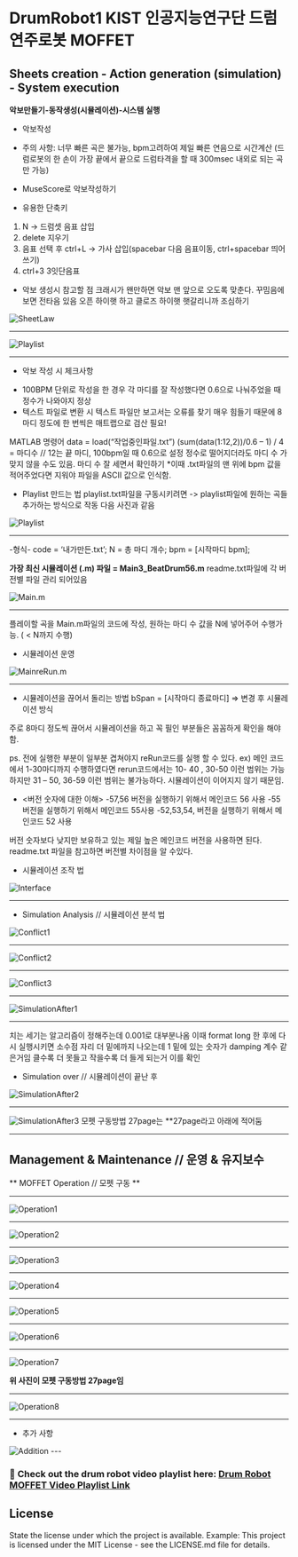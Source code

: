 # DrumRobot1 KIST 인공지능연구단 드럼연주로봇 MOFFET


## Sheets creation - Action generation (simulation) - System execution 
**악보만들기-동작생성(시뮬레이션)-시스템 실행**
- 악보작성
* 주의 사항: 너무 빠른 곡은 불가능, bpm고려하여 제일 빠른 연음으로 시간계산
(드럼로봇의 한 손이 가장 끝에서 끝으로 드럼타격을 할 때 300msec 내외로 되는 곡만 가능)

- MuseScore로 악보작성하기
* 유용한 단축키
1. N -> 드럼셋 음표 삽입
2. delete 지우기
3. 음표 선택 후 ctrl+L -> 가사 삽입(spacebar 다음 음표이동, ctrl+spacebar 띄어쓰기)
4. ctrl+3 3잇단음표

- 악보 생성시 참고할 점
크래시가 왠만하면 악보 맨 앞으로 오도록 맞춘다.
꾸밈음에 보면 전타음 있음
오픈 하이햇 하고 클로즈 하이햇 햇갈리니까 조심하기

<img src="./image/image4.png" alt="SheetLaw">

---

<img src="./image/image5.png" alt="Playlist">

---

- 악보 작성 시 체크사항

* 100BPM 단위로 작성을 한 경우 각 마디를 잘 작성했다면 0.6으로 나눠주었을 때 정수가 나와야지 정상
* 텍스트 파일로 변환 시 텍스트 파일만 보고서는 오류를 찾기 매우 힘들기 때문에 8마디 정도에 한 번씩은 매트랩으로 검산 필요!

MATLAB 명령어
data = load(“작업중인파일.txt”)
(sum(data(1:12,2))/0.6 – 1) / 4 = 마디수 // 12는 끝 마디, 100bpm일 때 0.6으로 설정
정수로 떨어지더라도 마디 수 가 맞지 않을 수도 있음. 마디 수 잘 세면서 확인하기
*이때 .txt파일의 맨 위에 bpm 값을 적어주었다면 지워야 파일을 ASCII 값으로 인식함.

- Playlist 만드는 법
playlist.txt파일을 구동시키려면 -> playlist파일에 원하는 곡들 추가하는 방식으로 작동
다음 사진과 같음
<img src="./image/image5.png" alt="Playlist">

---

-형식-
code = ‘내가만든.txt’; N = 총 마디 개수;
bpm = [시작마디 bpm];

**가장 최신 시뮬레이션 (.m) 파일 = Main3_BeatDrum56.m**
readme.txt파일에 각 버전별 파일 관리 되어있음

<img src="./image/image6.png" alt="Main.m">

---

플레이할 곡을 Main.m파일의 코드에 작성, 원하는 마디 수 값을 N에 넣어주어 수행가능. ( < N까지 수행)

- 시뮬레이션 운영
<img src="./image/image7.png" alt="MainreRun.m">

---

- 시뮬레이션을 끊어서 돌리는 방법
bSpan = [시작마디 종료마디] => 변경 후 시뮬레이션 방식

주로 8마디 정도씩 끊어서 시뮬레이션을 하고 꼭 필인 부분들은 꼼꼼하게 확인을 해야 함.

ps. 전에 실행한 부분이 일부분 겹쳐야지 reRun코드를 실행 할 수 있다.
ex) 메인 코드에서 1-30마디까지 수행하였다면 rerun코드에서는 10- 40 , 30-50 이런 범위는 가능하지만 31 – 50, 36-59 이런 범위는 불가능하다. 시뮬레이션이 이어지지 않기 때문임.



- <버전 숫자에 대한 이해>
-57,56 버전을 실행하기 위해서 
메인코드 56 사용
-55 버전을 실행하기 위해서 
메인코드 55사용
-52,53,54, 버전을 실행하기 위해서 
메인코드 52 사용

버전 숫자보다 낮지만 보유하고 있는 
제일 높은 메인코드 버전을 사용하면 된다.
readme.txt 파일을 참고하면 버전별 차이점을 알 수있다.

- 시뮬레이션 조작 법
<img src="./image/image8.png" alt="Interface">

---

- Simulation Analysis // 시뮬레이션 분석 법
<img src="./image/image9.png" alt="Conflict1">

---

<img src="./image/image10.png" alt="Conflict2">

---

<img src="./image/image11.png" alt="Conflict3">

---

<img src="./image/image12.png" alt="SimulationAfter1">

---

치는 세기는 알고리즘이 정해주는데 0.001로 대부분나옴
이때 format long 한 후에 다시 실행시키면 소수점 자리 더 밑에까지 나오는데 1 밑에 있는 숫자가 damping 계수 같은거임 클수록 더 못들고 작을수록 더 들게 되는거 이를 확인

- Simulation over // 시뮬레이션이 끝난 후
<img src="./image/image13.png" alt="SimulationAfter2">

---

<img src="./image/image14.png" alt="SimulationAfter3">
모펫 구동방법 27page는 **27page라고 아래에 적어둠

---


## Management & Maintenance // 운영 & 유지보수


** MOFFET Operation // 모펫 구동 **

---

<img src="./image/image15.png" alt="Operation1">

---

<img src="./image/image16.png" alt="Operation2">

---

<img src="./image/image17.png" alt="Operation3">

---

<img src="./image/image18.png" alt="Operation4">

---

<img src="./image/image19.png" alt="Operation5">

---

<img src="./image/image20.png" alt="Operation6">

---

<img src="./image/image21.png" alt="Operation7">

**위 사진이 모펫 구동방법 27page임**

---

<img src="./image/image22.png" alt="Operation8">

---

- 추가 사항
<img src="./image/image23.png" alt="Addition">
---



### 🎥 **Check out the drum robot video playlist here:** [**Drum Robot MOFFET Video Playlist Link**](https://www.youtube.com/playlist?list=PLtY0U6vQitshk1aGB5-GP7AsMbrjW-Ptf)



## License
State the license under which the project is available. Example: This project is licensed under the MIT License - see the LICENSE.md file for details.
